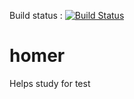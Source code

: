 Build status : [![Build Status](https://travis-ci.org/ttwd80/homer.svg?branch=master)](https://travis-ci.org/ttwd80/homer)
# homer
Helps study for test
